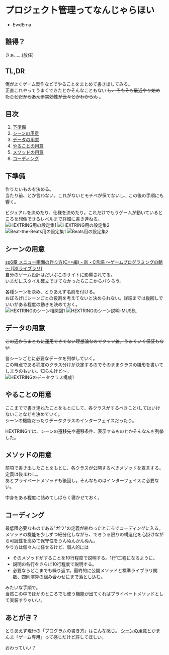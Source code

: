 # プロジェクト管理ってなんじゃらほい
* EwdErna

## 誰得？
さぁ……(放任)

## TL,DR
俺がよくゲーム製作などでやることをまとめて書き出してみる。  
正直これやってうまくできたとかそんなこともない ~~し、そもそも最近やり始めたことだからあんま実効性が云々とかわからん~~ 。

## 目次
1. [下準備](#sitajunnbi)
1. [シーンの用意](#scene)
1. [データの用意](#data)
1. [やることの用意](#todo)
1. [メソッドの用意](#method)
1. [コーディング](#coding)

<p id="sitajunnbi"> </p>  

## 下準備 
作りたいものを決める。  
当たり前、とか言わない。これがないとモチベが保てないし、この後の手順にも響く。

ビジュアルを決めたり、仕様を決めたり。これだけでもうゲームが動いているところを想像できるレベルまで詳細に書き連ねる。  
![HEXTRING用の設定集1](hext1.png) ![HEXTRING用の設定集2](hext2.png)
![Beat-the-Beats用の設定集1](bb1.png)
![Beats用の設定集2](bb2.png)

<p id="scene"></p>

## シーンの用意 
[sp6章 メニュー画面の作り方(C++編) - 新・C言語 ～ゲームプログラミングの館～ [DXライブラリ]](<https://dixq.net/g/sp_06.html>)  
自分のゲーム設計はだいぶこのサイトに影響されてる。  
いまだにスタイル確立できてなかったらここからパクろう。

各種シーンを決め、とりあえず名前を付ける。  
おぼろげにシーンごとの役割を考えてないと決められない。詳細までは後回しでいいがある程度の動きを決めておく。  
![HEXTRINGのシーン相関図1](scenes.png)
![HEXTRINGのシーン説明-MUSEL](detail_MUSEL.PNG)

<p id="data"></p>

## データの用意 
~~この辺からまともに運用できてない理想論なのでクッソ雑。うまくいく保証もない~~

各シーンごとに必要なデータを列挙していく。  
この時点である程度のクラス分けが決定するのでそのままクラスの雛形を書いてしまうのもいい。知らんけど～。  
![HEXTRINGのデータクラス構成1](dataclass.PNG)

<p id="todo"></p>

## やることの用意 
ここまでで書き連ねたことをもとにして、各クラスがするべきこと/してはいけないことなどを決めていく。  
シーンの機能だったりデータクラスのインターフェイスだったり。  

HEXTRINGでは、シーンの遷移先や遷移条件、表示するものとかそんなんを列挙した。

<p id="method"></p>

## メソッドの用意
前項で書き出したことをもとに、各クラスが公開するべきメソッドを宣言する。定義は後まわし。  
あとプライベートメソッドも後回し。そんなものはインターフェイスに必要ない。

中身をある程度に詰めてしばらく寝かせておく。

<p id="coding"></p>

## コーディング
最低限必要なものである"ガワ"の定義が終わったところでコーディングに入る。  
メソッドの機能を少しずつ細分化しながら、できうる限りの構造化を心掛けながら可読性を高めて保守性をうんぬんかんぬん。  
やり方は個々人に任せるけど、個人的には
* そのメソッドがすることを10行程度で説明する。1行1工程になるように。
* 説明の各行をさらに10行程度で説明する。
* 必要ならどこまでも繰り返す。最終的に公開メソッドと標準ライブラリ関数、四則演算の組み合わせにまで落とし込む。

みたいな手順で。  
当然この中でほかのところでも使う機能が出てくればプライベートメソッドとして実装すりゃいい。

## あとがき？
とりあえず現行の「プログラムの書き方」はこんな感じ。
[シーンの用意](#scene)とかまんま「ゲーム専用」って感じだけど許してほしい。

おわっていい？
